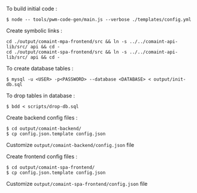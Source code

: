 To build initial code :

    $ node -- tools/pwm-code-gen/main.js --verbose ./templates/config.yml


Create symbolic links :

    cd ./output/comaint-mpa-frontend/src && ln -s ../../comaint-api-lib/src/ api && cd -
    cd ./output/comaint-spa-frontend/src && ln -s ../../comaint-api-lib/src/ api && cd -


To create database tables :

    $ mysql -u <USER> -p<PASSWORD> --database <DATABASE> < output/init-db.sql


To drop tables in database : 

    $ bdd < scripts/drop-db.sql


Create backend config files : 

    $ cd output/comaint-backend/
    $ cp config.json.template config.json


Customize `output/comaint-backend/config.json` file


Create frontend config files : 

    $ cd output/comaint-spa-frontend/
    $ cp config.json.template config.json


Customize `output/comaint-spa-frontend/config.json` file
